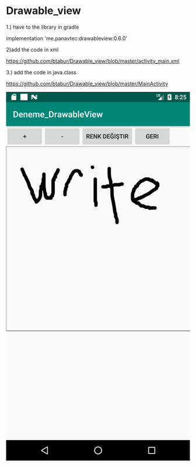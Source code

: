 # Drawable_view

1.) have to the library in gradle

 implementation 'me.panavtec:drawableview:0.6.0'
 
 
 2)add the code in xml
 
 https://github.com/btabur/Drawable_view/blob/master/activity_main.xml
 
 
 3.) add the code in java.class
 
 https://github.com/btabur/Drawable_view/blob/master/MainActivity
 
 
 
 ![ScreenShot](https://github.com/btabur/Drawable_view/blob/master/Screenshot_1578212739.png)
